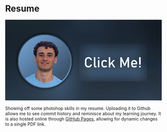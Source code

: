 # Resume

[![Resume Header](https://raw.githubusercontent.com/lebenebou/Resume/main/header.png)](https://lebenebou.github.io/Resume/YoussefYammine.pdf)

Showing off some photohop skills in my resume.
Uploading it to Github allows me to see commit history and reminisce about my learning journey.
It is also hosted online through [GitHub Pages](https://pages.github.com/), allowing for dynamic changes to a single PDF link.